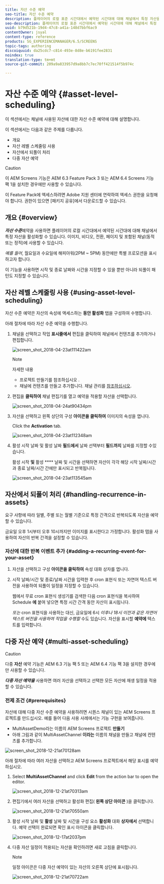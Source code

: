 ```yaml
---
title: 자산 수준 예약
seo-title: 자산 수준 예약
description: 플레이어의 로컬 표준 시간대에서 예약된 시간대에 대해 채널에서 특정 자산을 활성화하는 방법을 알아보려면 이 페이지를 따르십시오.
seo-description: 플레이어의 로컬 표준 시간대에서 예약된 시간대에 대해 채널에서 특정 자산을 활성화하는 방법을 알아보려면 이 페이지를 따르십시오.
uuid: b79d521b-19d4-47c8-a41a-148d7bbf6ac9
contentOwner: jsyal
content-type: reference
products: SG_EXPERIENCEMANAGER/6.5/SCREENS
topic-tags: authoring
discoiquuid: da25cdc7-c814-493e-8d8e-b6191fee2831
noindex: true
translation-type: tm+mt
source-git-commit: 209a9a833957d9a8bb7c7ec70ff421514f5b974c

---
```



# 자산 수준 예약 {#asset-level-scheduling}

이 섹션에서는 채널에 사용된 자산에 대한 자산 수준 예약에 대해 설명합니다.

이 섹션에서는 다음과 같은 주제를 다룹니다.

* 개요
* 자산 레벨 스케줄링 사용
* 자산에서 되풀이 처리
* 다중 자산 예약


>[!CAUTION]
>
>이 AEM Screens 기능은 AEM 6.3 Feature Pack 3 또는 AEM 6.4 Screens 기능 팩 1을 설치한 경우에만 사용할 수 있습니다.
>
>이 Feature Pack에 액세스하려면 Adobe 지원 센터에 연락하여 액세스 권한을 요청해야 합니다. 권한이 있으면 [패키지 공유]에서 다운로드할 수 있습니다.

## 개요 {#overview}

***자산 수준***&#x200B;예약을 사용하면 플레이어의 로컬 시간대에서 예약된 시간대에 대해 채널에서 특정 자산을 활성화할 수 있습니다. 이미지, 비디오, 전환, 페이지 및 포함된 채널(동적 또는 정적)에 사용할 수 있습니다.

*예를 들어*, 월요일과 수요일에 해피아워(2PM ~ 5PM) 동안에만 특별 프로모션을 표시하고자 합니다.

이 기능을 사용하면 시작 및 종료 날짜와 시간을 지정할 수 있을 뿐만 아니라 되풀이 패턴도 지정할 수 있습니다.

## 자산 레벨 스케줄링 사용 {#using-asset-level-scheduling}

자산 수준 예약은 자산의 속성에 액세스하는 **동안 활성화** 탭을 구성하여 수행합니다.

아래 절차에 따라 자산 수준 예약을 수행합니다.

1. 채널을 선택하고 작업 **표시줄에서** 편집을 클릭하여 채널에서 컨텐츠를 추가하거나 편집합니다.

   ![screen_shot_2018-04-23at111422am](assets/screen_shot_2018-04-23at111422am.png)

   >[!NOTE]
   >
   >자세한 내용
   >
   >* 프로젝트 만들기를 참조하십시오 [](creating-a-screens-project.md).
   >* 채널에 컨텐츠를 만들고 추가합니다. 채널 관리를 [참조하십시오](managing-channels.md).


1. 편집을 **클릭하여** 채널 편집기를 열고 예약을 적용할 자산을 선택합니다.

   ![screen_shot_2018-04-24at90434pm](assets/screen_shot_2018-04-24at90434pm.png)

1. 자산을 선택하고 왼쪽 상단의 구성 **아이콘을 클릭하여** 이미지의 속성을 엽니다.

   Click the **Activation** tab.

   ![screen_shot_2018-04-23at112348am](assets/screen_shot_2018-04-23at112348am.png)

1. 활성 시작 날짜 및 활성 날짜 **필드에서** 날짜 선택부터 **필드까지** 날짜를 지정할 수있습니다.

   활성 시작 **및** 활성 **** 날짜 및 시간을 선택하면 자산이 각각 해당 시작 날짜/시간과 종료 날짜/시간 간에만 표시되고 반복됩니다.

   ![screen_shot_2018-04-23at113545am](assets/screen_shot_2018-04-23at113545am.png)

## 자산에서 되풀이 처리 {#handling-recurrence-in-assets}

요구 사항에 따라 일별, 주별 또는 월별 기준으로 특정 간격으로 반복되도록 자산을 예약할 수 있습니다.

금요일 오후 1시부터 오후 10시까지만 이미지를 표시한다고 가정합니다. 활성화 탭을 사용하여 자산의 반복 간격을 설정할 수 있습니다.

### 자산에 대한 반복 이벤트 추가 {#adding-a-recurring-event-for-your-asset}

1. 자산을 선택하고 구성 **아이콘을 클릭하여** 속성 대화 상자를 엽니다.
1. 시작 날짜/시간 및 종료/날짜 시간을 입력한 후 cron 표현식 또는 자연어 텍스트 버전을 사용하여 되풀이 일정을 지정할 수 있습니다.

   웹에서 무료 cron 표현식 생성기를 검색한 다음 cron 표현식을 복사하여 Schedule **에** 붙여 넣으면 특정 시간 간격 동안 자산이 표시됩니다.

   *또는* cron 표현식을 사용하는 대신, 금요일에 6시 *이후나 18시 이전과 같은 자연어 텍스트 버전을 사용하여 작업을 수행할* 수도 있습니다. 자산을 표시할 **예약에** 텍스트를 입력합니다.

## 다중 자산 예약 {#multi-asset-scheduling}

>[!CAUTION]
>
>다중 **자산** 예약 기능은 AEM 6.3 기능 팩 5 또는 AEM 6.4 기능 팩 3을 설치한 경우에만 사용할 수 있습니다.

***다중 자산 예약을*** 사용하면 여러 자산을 선택하고 선택한 모든 자산에 재생 일정을 적용할 수 있습니다.

### 전제 조건 {#prerequisites}

자산에 대해 다중 자산 수준 예약을 사용하려면 시퀀스 채널이 있는 AEM Screens 프로젝트를 만드십시오. 예를 들어 다음 사용 사례에서는 기능 구현을 보여줍니다.

* MultiAssetDemo라는 이름의 AEM Screens 프로젝트 **만들기**
* 아래 그림과 같이 MultiAssetChannel **이라는** 이름의 채널을 만들고 채널에 컨텐츠를 추가합니다.

![screen_shot_2018-12-21at70128am](assets/screen_shot_2018-12-21at70128am.png)

아래 절차에 따라 여러 자산을 선택하고 AEM Screens 프로젝트에서 해당 표시를 예약하십시오.

1. Select **MultiAssetChannel** and click **Edit** from the action bar to open the editor.

   ![screen_shot_2018-12-21at70313am](assets/screen_shot_2018-12-21at70313am.png)

1. 편집기에서 여러 자산을 선택하고 활성화 편집( **왼쪽 상단 아이콘** )을 클릭합니다.

   ![screen_shot_2018-12-21at70550am](assets/screen_shot_2018-12-21at70550am.png)

1. 활성 시작 날짜 및 **활성** 날짜 및 시간을 구성 요소 **활성화** 대화 **상자에서** 선택합니다. 예약 선택이 완료되면 확인 표시 아이콘을 클릭합니다.

   ![screen_shot_2018-12-17at2037pm](assets/screen_shot_2018-12-17at20337pm.png)

1. 다중 자산 일정이 적용되는 자산을 확인하려면 새로 고침을 클릭합니다.

   >[!NOTE]
   >
   >일정 아이콘은 다중 자산 예약이 있는 자산의 오른쪽 상단에 표시됩니다.

   ![screen_shot_2018-12-21at70722am](assets/screen_shot_2018-12-21at70722am.png)

